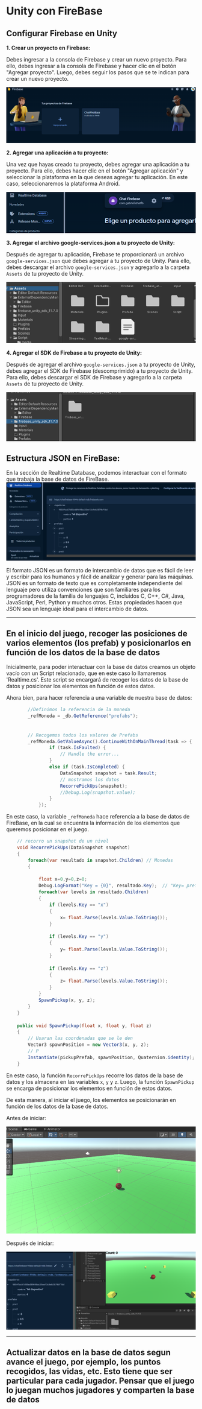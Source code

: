 ﻿# Unity con FireBase

## Configurar Firebase en Unity

**1. Crear un proyecto en Firebase:**
 
Debes ingresar a la consola de Firebase y crear un nuevo proyecto. Para ello, debes ingresar a la consola de Firebase y hacer clic en el botón "Agregar proyecto". Luego, debes seguir los pasos que se te indican para crear un nuevo proyecto.

![img.png](media%2Fimg.png)

**2. Agregar una aplicación a tu proyecto:**

Una vez que hayas creado tu proyecto, debes agregar una aplicación a tu proyecto. Para ello, debes hacer clic en el botón "Agregar aplicación" y seleccionar la plataforma en la que deseas agregar tu aplicación. En este caso, seleccionaremos la plataforma Android.

![img_1.png](media%2Fimg_1.png)

**3. Agregar el archivo google-services.json a tu proyecto de Unity:**

Después de agregar tu aplicación, Firebase te proporcionará un archivo `google-services.json` que debes agregar a tu proyecto de Unity. Para ello, debes descargar el archivo `google-services.json` y agregarlo a la carpeta `Assets` de tu proyecto de Unity.

![img_2.png](media%2Fimg_2.png)

**4. Agregar el SDK de Firebase a tu proyecto de Unity:**

Después de agregar el archivo `google-services.json` a tu proyecto de Unity, debes agregar el SDK de Firebase (descomprimido) a tu proyecto de Unity. Para ello, debes descargar el SDK de Firebase y agregarlo a la carpeta `Assets` de tu proyecto de Unity.

![img_3.png](media%2Fimg_3.png)

## Estructura JSON en FireBase:

En la sección de Realtime Database, podemos interactuar con el formato que trabaja la base de datos de FireBase.
![img_4.png](media%2Fimg_4.png)

El formato JSON es un formato de intercambio de datos que es fácil de leer y escribir para los humanos y fácil de analizar y generar para las máquinas. JSON es un formato de texto que es completamente independiente del lenguaje pero utiliza convenciones que son familiares para los programadores de la familia de lenguajes C, incluidos C, C++, C#, Java, JavaScript, Perl, Python y muchos otros. Estas propiedades hacen que JSON sea un lenguaje ideal para el intercambio de datos.

---

## En el inicio del juego, recoger las posiciones de varios elementos (los prefab) y posicionarlos en función de los datos de la base de datos

Inicialmente, para poder interactuar con la base de datos creamos un objeto vacío con un Script relacionado, que en este caso lo llamaremos 'Realtime.cs'. Este script se encargará de recoger los datos de la base de datos y posicionar los elementos en función de estos datos.

Ahora bien, para hacer referencia a una variable de nuestra base de datos:

```csharp
		//Definimos la referencia de la moneda
        _refMoneda = _db.GetReference("prefabs");

        
        // Recogemos todos los valores de Prefabs
        _refMoneda.GetValueAsync().ContinueWithOnMainThread(task => {
                if (task.IsFaulted) {
                    // Handle the error...
                }
                else if (task.IsCompleted) {
                    DataSnapshot snapshot = task.Result;
                    // mostramos los datos
                    RecorrePickUps(snapshot);
                    //Debug.Log(snapshot.value);
                }
            });
```

En este caso, la variable `_refMoneda` hace referencia a la base de datos de FireBase, en la cual se encuentra la información de los elementos que queremos posicionar en el juego. 

```csharp
    // recorro un snapshot de un nivel
    void RecorrePickUps(DataSnapshot snapshot)
    {
        foreach(var resultado in snapshot.Children) // Monedas
        {
            
            float x=0,y=0,z=0;
            Debug.LogFormat("Key = {0}", resultado.Key);  // "Key= prefabXX"
            foreach(var levels in resultado.Children)
            {
                if (levels.Key == "x")
                {
                    x= float.Parse(levels.Value.ToString());
                }

                if (levels.Key == "y")
                {
                    y= float.Parse(levels.Value.ToString());
                }
                
                if (levels.Key == "z")
                {
                    z= float.Parse(levels.Value.ToString());
                }
            }
            SpawnPickup(x, y, z);
        }
    }
    
    public void SpawnPickup(float x, float y, float z)
    {
        // Usaran las coordenadas que se le den
        Vector3 spawnPosition = new Vector3(x, y, z);
        // P
        Instantiate(pickupPrefab, spawnPosition, Quaternion.identity);
    }
```

En este caso, la función `RecorrePickUps` recorre los datos de la base de datos y los almacena en las variables `x`, `y` y `z`. Luego, la función `SpawnPickup` se encarga de posicionar los elementos en función de estos datos.

De esta manera, al iniciar el juego, los elementos se posicionarán en función de los datos de la base de datos.

Antes de iniciar:

![img_5.png](media%2Fimg_5.png)

Después de iniciar:

![img_6.png](media%2Fimg_6.png)

---

## Actualizar datos en la base de datos segun avance el juego, por ejemplo, los puntos recogidos, las vidas, etc. Esto tiene que ser particular para cada jugador. Pensar que el juego lo juegan muchos jugadores y comparten la base de datos



